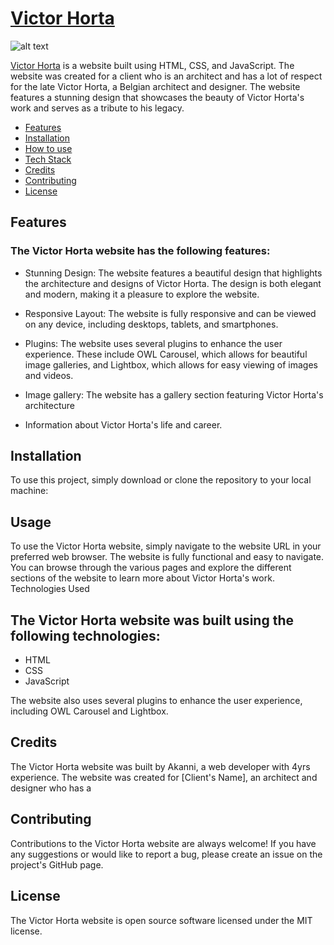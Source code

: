 # [Victor Horta](https://harkanni.github.io/John-Horta/)

![alt text](https://github.com/Harkanni/John-Horta/blob/main/images/PAGE%20SS.png)

[Victor Horta](https://harkanni.github.io/John-Horta/) is a website built using HTML, CSS, and JavaScript. The website was created for a client who is an architect and has a lot of respect for the late Victor Horta, a Belgian architect and designer. The website features a stunning design that showcases the beauty of Victor Horta's work and serves as a tribute to his legacy.

- [Features](#features)
- [Installation](#installation)
- [How to use](#installation)
- [Tech Stack](#usage)
- [Credits](#credit)
- [Contributing](#contributing)
- [License](#license)

##	Features

### The Victor Horta website has the following features:

- Stunning Design: The website features a beautiful design that highlights the architecture and designs of Victor Horta. The design is both elegant and modern, making it a pleasure to explore the website.

- Responsive Layout: The website is fully responsive and can be viewed on any device, including desktops, tablets, and smartphones.

- Plugins: The website uses several plugins to enhance the user experience. These include OWL Carousel, which allows for beautiful image galleries, and Lightbox, which allows for easy viewing of images and videos.

- Image gallery: The website has a gallery section featuring Victor Horta's architecture

- Information about Victor Horta's life and career.

## Installation

To use this project, simply download or clone the repository to your local machine:


## Usage

To use the Victor Horta website, simply navigate to the website URL in your preferred web browser. The website is fully functional and easy to navigate. You can browse through the various pages and explore the different sections of the website to learn more about Victor Horta's work.
Technologies Used

## The Victor Horta website was built using the following technologies:

- HTML
- CSS
- JavaScript

The website also uses several plugins to enhance the user experience, including OWL Carousel and Lightbox.

##	Credits

The Victor Horta website was built by Akanni, a web developer with 4yrs experience. The website was created for [Client's Name], an architect and designer who has a

##	Contributing

Contributions to the Victor Horta website are always welcome! If you have any suggestions or would like to report a bug, please create an issue on the project's GitHub page.

##	License

The Victor Horta website is open source software licensed under the MIT license.
